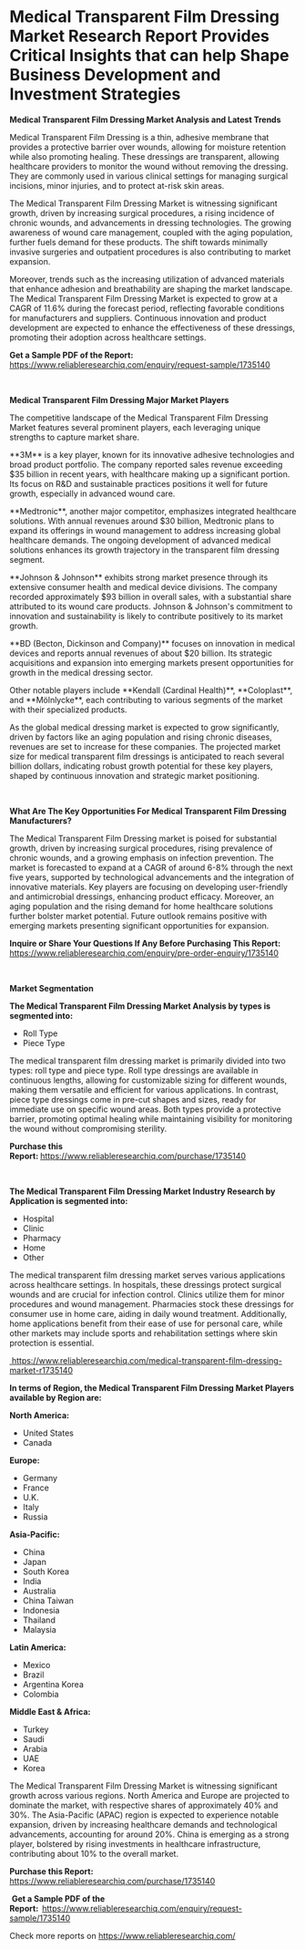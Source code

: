 <p><h1>Medical Transparent Film Dressing Market Research Report Provides Critical Insights that can help Shape Business Development and Investment Strategies</h1></p><p><strong>Medical Transparent Film Dressing Market Analysis and Latest Trends</strong></p>
<p><p>Medical Transparent Film Dressing is a thin, adhesive membrane that provides a protective barrier over wounds, allowing for moisture retention while also promoting healing. These dressings are transparent, allowing healthcare providers to monitor the wound without removing the dressing. They are commonly used in various clinical settings for managing surgical incisions, minor injuries, and to protect at-risk skin areas.</p><p>The Medical Transparent Film Dressing Market is witnessing significant growth, driven by increasing surgical procedures, a rising incidence of chronic wounds, and advancements in dressing technologies. The growing awareness of wound care management, coupled with the aging population, further fuels demand for these products. The shift towards minimally invasive surgeries and outpatient procedures is also contributing to market expansion.</p><p>Moreover, trends such as the increasing utilization of advanced materials that enhance adhesion and breathability are shaping the market landscape. The Medical Transparent Film Dressing Market is expected to grow at a CAGR of 11.6% during the forecast period, reflecting favorable conditions for manufacturers and suppliers. Continuous innovation and product development are expected to enhance the effectiveness of these dressings, promoting their adoption across healthcare settings.</p></p>
<p><strong>Get a Sample PDF of the Report:&nbsp;</strong> <a href="https://www.reliableresearchiq.com/enquiry/request-sample/1735140?utm_campaign=2926&utm_medium=2&utm_source=Github&utm_content=ia&utm_term=25032025&utm_id=medical-transparent-film-dressing">https://www.reliableresearchiq.com/enquiry/request-sample/1735140</a></p>
<p>&nbsp;</p>
<p><strong>Medical Transparent Film Dressing Major Market Players</strong></p>
<p><p>The competitive landscape of the Medical Transparent Film Dressing Market features several prominent players, each leveraging unique strengths to capture market share. </p><p>**3M** is a key player, known for its innovative adhesive technologies and broad product portfolio. The company reported sales revenue exceeding $35 billion in recent years, with healthcare making up a significant portion. Its focus on R&D and sustainable practices positions it well for future growth, especially in advanced wound care.</p><p>**Medtronic**, another major competitor, emphasizes integrated healthcare solutions. With annual revenues around $30 billion, Medtronic plans to expand its offerings in wound management to address increasing global healthcare demands. The ongoing development of advanced medical solutions enhances its growth trajectory in the transparent film dressing segment.</p><p>**Johnson & Johnson** exhibits strong market presence through its extensive consumer health and medical device divisions. The company recorded approximately $93 billion in overall sales, with a substantial share attributed to its wound care products. Johnson & Johnson's commitment to innovation and sustainability is likely to contribute positively to its market growth.</p><p>**BD (Becton, Dickinson and Company)** focuses on innovation in medical devices and reports annual revenues of about $20 billion. Its strategic acquisitions and expansion into emerging markets present opportunities for growth in the medical dressing sector.</p><p>Other notable players include **Kendall (Cardinal Health)**, **Coloplast**, and **Mölnlycke**, each contributing to various segments of the market with their specialized products. </p><p>As the global medical dressing market is expected to grow significantly, driven by factors like an aging population and rising chronic diseases, revenues are set to increase for these companies. The projected market size for medical transparent film dressings is anticipated to reach several billion dollars, indicating robust growth potential for these key players, shaped by continuous innovation and strategic market positioning.</p></p>
<p>&nbsp;</p>
<p><strong>What Are The Key Opportunities For Medical Transparent Film Dressing Manufacturers?</strong></p>
<p><p>The Medical Transparent Film Dressing market is poised for substantial growth, driven by increasing surgical procedures, rising prevalence of chronic wounds, and a growing emphasis on infection prevention. The market is forecasted to expand at a CAGR of around 6-8% through the next five years, supported by technological advancements and the integration of innovative materials. Key players are focusing on developing user-friendly and antimicrobial dressings, enhancing product efficacy. Moreover, an aging population and the rising demand for home healthcare solutions further bolster market potential. Future outlook remains positive with emerging markets presenting significant opportunities for expansion.</p></p>
<p><strong>Inquire or Share Your Questions If Any Before Purchasing This Report:</strong> <a href="https://www.reliableresearchiq.com/enquiry/pre-order-enquiry/1735140?utm_campaign=2926&utm_medium=2&utm_source=Github&utm_content=ia&utm_term=25032025&utm_id=medical-transparent-film-dressing">https://www.reliableresearchiq.com/enquiry/pre-order-enquiry/1735140</a></p>
<p>&nbsp;</p>
<p><strong>Market Segmentation</strong></p>
<p><strong>The Medical Transparent Film Dressing Market Analysis by types is segmented into:</strong></p>
<p><ul><li>Roll Type</li><li>Piece Type</li></ul></p>
<p><p>The medical transparent film dressing market is primarily divided into two types: roll type and piece type. Roll type dressings are available in continuous lengths, allowing for customizable sizing for different wounds, making them versatile and efficient for various applications. In contrast, piece type dressings come in pre-cut shapes and sizes, ready for immediate use on specific wound areas. Both types provide a protective barrier, promoting optimal healing while maintaining visibility for monitoring the wound without compromising sterility.</p></p>
<p><strong>Purchase this Report:&nbsp;</strong><a href="https://www.reliableresearchiq.com/purchase/1735140?utm_campaign=2926&utm_medium=2&utm_source=Github&utm_content=ia&utm_term=25032025&utm_id=medical-transparent-film-dressing">https://www.reliableresearchiq.com/purchase/1735140</a></p>
<p>&nbsp;</p>
<p><strong>The Medical Transparent Film Dressing Market Industry Research by Application is segmented into:</strong></p>
<p><ul><li>Hospital</li><li>Clinic</li><li>Pharmacy</li><li>Home</li><li>Other</li></ul></p>
<p><p>The medical transparent film dressing market serves various applications across healthcare settings. In hospitals, these dressings protect surgical wounds and are crucial for infection control. Clinics utilize them for minor procedures and wound management. Pharmacies stock these dressings for consumer use in home care, aiding in daily wound treatment. Additionally, home applications benefit from their ease of use for personal care, while other markets may include sports and rehabilitation settings where skin protection is essential.</p></p>
<p><a href="https://www.reliableresearchiq.com/medical-transparent-film-dressing-market-r1735140?utm_campaign=2926&utm_medium=2&utm_source=Github&utm_content=ia&utm_term=25032025&utm_id=medical-transparent-film-dressing">&nbsp;https://www.reliableresearchiq.com/medical-transparent-film-dressing-market-r1735140</a></p>
<p><strong>In terms of Region, the Medical Transparent Film Dressing Market Players available by Region are:</strong></p>
<p>
    <p> <strong> North America: </strong>
        <ul>
            <li>United States</li>
            <li>Canada</li>
        </ul>
        </p> 
    <p> <strong> Europe: </strong>
        <ul>
            <li>Germany</li>
            <li>France</li>
            <li>U.K.</li>
            <li>Italy</li>
            <li>Russia</li>
        </ul>
        </p> 
    <p> <strong> Asia-Pacific: </strong>
        <ul>
            <li>China</li>
            <li>Japan</li>
            <li>South Korea</li>
            <li>India</li>
            <li>Australia</li>
            <li>China Taiwan</li>
            <li>Indonesia</li>
            <li>Thailand</li>
            <li>Malaysia</li>
        </ul>
        </p> 
    <p> <strong> Latin America: </strong>
        <ul>
            <li>Mexico</li>
            <li>Brazil</li>
            <li>Argentina Korea</li>
            <li>Colombia</li>
        </ul>
        </p> 
    <p> <strong> Middle East & Africa: </strong>
        <ul>
            <li>Turkey</li>
            <li>Saudi</li>
            <li>Arabia</li>
            <li>UAE</li>
            <li>Korea</li>
        </ul>
    </p>
    </p>
<p><p>The Medical Transparent Film Dressing Market is witnessing significant growth across various regions. North America and Europe are projected to dominate the market, with respective shares of approximately 40% and 30%. The Asia-Pacific (APAC) region is expected to experience notable expansion, driven by increasing healthcare demands and technological advancements, accounting for around 20%. China is emerging as a strong player, bolstered by rising investments in healthcare infrastructure, contributing about 10% to the overall market.</p></p>
<p><strong>Purchase this Report: </strong><a href="https://www.reliableresearchiq.com/purchase/1735140?utm_campaign=2926&utm_medium=2&utm_source=Github&utm_content=ia&utm_term=25032025&utm_id=medical-transparent-film-dressing">https://www.reliableresearchiq.com/purchase/1735140</a></p>
<p>&nbsp;<strong>Get a Sample PDF of the Report:&nbsp;&nbsp;</strong><a href="https://www.reliableresearchiq.com/enquiry/request-sample/1735140?utm_campaign=2926&utm_medium=2&utm_source=Github&utm_content=ia&utm_term=25032025&utm_id=medical-transparent-film-dressing">https://www.reliableresearchiq.com/enquiry/request-sample/1735140</a></p>
<p><strong></strong></p>
<p>Check more reports on <a href="https://www.reliableresearchiq.com/?utm_campaign=2926&utm_medium=2&utm_source=Github&utm_content=ia&utm_term=25032025&utm_id=medical-transparent-film-dressing">https://www.reliableresearchiq.com/</a></p>